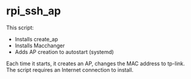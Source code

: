 # rpi_ssh_ap
This script:
- Installs create_ap
- Installs Macchanger
- Adds AP creation to autostart (systemd)

Each time it starts, it creates an AP, changes the MAC address to tp-link.
The script requires an Internet connection to install.

